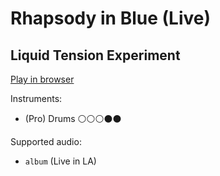# Rhapsody in Blue \(Live\)

## Liquid Tension Experiment


[Play in browser](http://pages.cs.wisc.edu/~tolly/customs/?title=rhapsody-in-blue&artist=liquid-tension-experiment)

Instruments:

  * (Pro) Drums ⚪️⚪️⚪️⚫️⚫️

Supported audio:

  * `album` (Live in LA)

